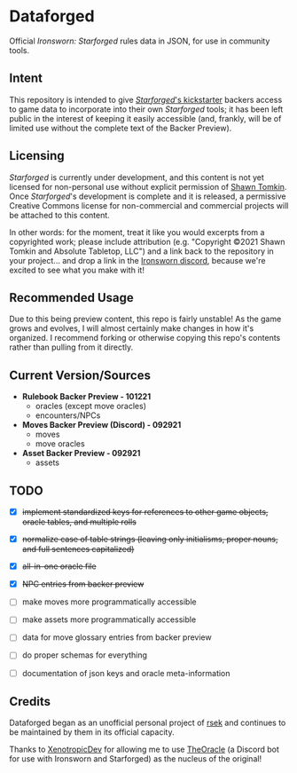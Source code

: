 # Dataforged

Official *Ironsworn: Starforged* rules data in JSON, for use in community tools.

## Intent

This repository is intended to give [*Starforged*'s kickstarter](https://www.kickstarter.com/projects/shawntomkin/ironsworn-starforged) backers access to game data to incorporate into their own *Starforged* tools; it has been left public in the interest of keeping it easily accessible (and, frankly, will be of limited use without the complete text of the Backer Preview).

## Licensing

*Starforged* is currently under development, and this content is not yet licensed for non-personal use without explicit permission of [Shawn Tomkin](https://www.ironswornrpg.com/). Once *Starforged*'s development is complete and it is released, a permissive Creative Commons license for non-commercial and commercial projects will be attached to this content.

In other words: for the moment, treat it like you would excerpts from a copyrighted work; please include attribution (e.g. "Copyright ©2021 Shawn Tomkin and Absolute Tabletop, LLC") and a link back to the repository in your project... and drop a link in the [Ironsworn discord](https://discordapp.com/invite/6QMvmJb), because we're excited to see what you make with it!

## Recommended Usage

Due to this being preview content, this repo is fairly unstable! As the game grows and evolves, I will almost certainly make changes in how it's organized. I recommend forking or otherwise copying this repo's contents rather than pulling from it directly.

## Current Version/Sources

  * **Rulebook Backer Preview - 101221**
    * oracles (except move oracles)
    * encounters/NPCs
  * **Moves Backer Preview (Discord) - 092921**
    * moves
    * move oracles
  * **Asset Backer Preview - 092921**
    * assets

## TODO
  * [x] ~~implement standardized keys for references to other game objects, oracle tables, and multiple rolls~~
  * [x] ~~normalize case of table strings (leaving only initialisms, proper nouns, and full sentences capitalized)~~
  * [x] ~~all-in-one oracle file~~
  * [x] ~~NPC entries from backer preview~~
  * [ ] make moves more programmatically accessible
  * [ ] make assets more programmatically accessible
  * [ ] data for move glossary entries from backer preview
  * [ ] do proper schemas for everything
  * [ ] documentation of json keys and oracle meta-information


## Credits

Dataforged began as an unofficial personal project of [rsek](https://github.com/rsek) and continues to be maintained by them in its official capacity.

Thanks to [XenotropicDev](https://github.com/XenotropicDev) for allowing me to use [TheOracle](https://github.com/XenotropicDev/TheOracle) (a Discord bot for use with Ironsworn and Starforged) as the nucleus of the original!
